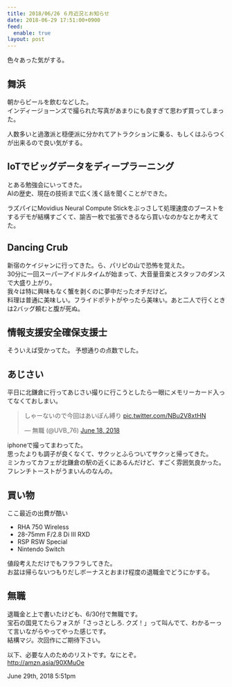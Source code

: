```yaml
---
title: 2018/06/26 ６月近況とお知らせ
date: 2018-06-29 17:51:00+0900
feed:
  enable: true
layout: post
---
```

<p>色々あった気がする。</p>    <h2>舞浜</h2>    <p>      朝からビールを飲むなどした。<br>      インディージョーンズで撮られた写真があまりにも良すぎて思わず買ってしまった。    </p>    <p>      人数多いと過激派と穏便派に分かれてアトラクションに乗る、もしくはふらつくが出来るので良い気がする。    </p>    <h2>IoTでビッグデータをディープラーニング</h2>    <p>      とある勉強会にいってきた。<br>      AIの歴史、現在の技術まで広く浅く話を聞くことができた。    </p>    <p>      ラズパイにMovidius Neural Compute      Stickをぶっさして処理速度のブーストをするデモが結構すごくて、諭吉一枚で拡張できるなら買いなのかなとか考えてた。    </p>    <h2>Dancing Crub</h2>    <p>      新宿のケイジャンに行ってきた。ら、パリピの山で恐怖を覚えた。<br>      30分に一回スーパーアイドルタイムが始まって、大音量音楽とスタッフのダンスで大盛り上がり。<br>      我々は特に興味もなく蟹を剥くのに夢中だったオチだけど。<br>      料理は普通に美味しい。フライドポテトがやったら美味い。あと二人で行くときは2バッグ頼むと腹が死ぬ。    </p>    <h2>情報支援安全確保支援士</h2>    <p>そういえば受かってた。 予想通りの点数でした。</p>    <h2>あじさい</h2>    <p>      平日に北鎌倉に行ってあじさい撮りに行こうとしたら一眼にメモリーカード入ってなくておしまい。    </p>    <blockquote class="twitter-tweet" data-lang="en">      <p lang="ja" dir="ltr">        しゃーないので今回はあいぽん縛り        <a href="https://t.co/NBu2V8xtHN" target="_blank">pic.twitter.com/NBu2V8xtHN</a>      </p>      — 無職 (@UVB_76)      <a href="https://twitter.com/UVB_76/status/1008588853790167040?ref_src=twsrc%5Etfw" target="_blank">June 18, 2018</a>    </blockquote>    <script async src="https://platform.twitter.com/widgets.js" charset="utf-8"></script>    <p>      iphoneで撮ってまわってた。<br>      思ったよりも調子が良くなくて、サクッとふらついてサクッと帰ってきた。<br>      ミンカってカフェが北鎌倉の駅の近くにあるんだけど、すごく雰囲気良かった。<br>      フレンチトーストがうまいんのなんの。    </p>    <h2>買い物</h2>    <p>ここ最近の出費が酷い</p>    <ul>      <li>RHA 750 Wireless</li>      <li>28-75mm F/2.8 Di III RXD</li>      <li>RSP RSW Special</li>      <li>Nintendo Switch</li>    </ul>    <p>      値段考えただけでもフラフラしてきた。<br>      お盆は帰らないつもりだしボーナスとおまけ程度の退職金でどうにかする。    </p>    <h2>無職</h2>    <p>      退職金と上で書いたけども、6/30付で無職です。<br>      宝石の国見てたらフォスが「さっさとしろ.      クズ！」って叫んでて、わかるーって言いながらやってやった感じです。<br>      結構マジ。次回作にご期待下さい。    </p>    <p>      以下、必要な人のためのリストです。なにとぞ。<br>      <a href="http://amzn.asia/90XMuOe" target="_blank">http://amzn.asia/90XMuOe</a>    </p>    <div id="footer">      <span id="timestamp"> June 29th, 2018 5:51pm </span>    </div>
